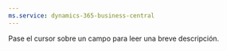 ```yaml
---
ms.service: dynamics-365-business-central
---
```

Pase el cursor sobre un campo para leer una breve descripción.
